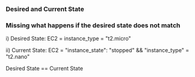
### Desired and Current State
### Missing what happens if the desired state does not match

i) Desired State: EC2 = instance_type = "t2.micro"

ii) Current State: EC2 = "instance_state": "stopped" && "instance_type" = "t2.nano"

Desired State == Current State
